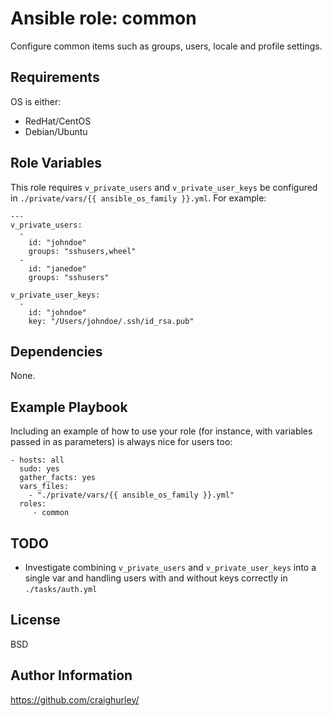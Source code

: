 Ansible role: common
====================

Configure common items such as groups, users, locale and profile settings.

Requirements
------------

OS is either:
- RedHat/CentOS
- Debian/Ubuntu

Role Variables
--------------

This role requires `v_private_users` and `v_private_user_keys` be configured in `./private/vars/{{ ansible_os_family }}.yml`.  For example:

    ---
    v_private_users:
      -
        id: "johndoe"
        groups: "sshusers,wheel"
      -
        id: "janedoe"
        groups: "sshusers"

    v_private_user_keys:
      -
        id: "johndoe"
        key: "/Users/johndoe/.ssh/id_rsa.pub"


Dependencies
------------

None.

Example Playbook
----------------

Including an example of how to use your role (for instance, with variables passed in as parameters) is always nice for users too:

    - hosts: all
      sudo: yes
      gather_facts: yes
      vars_files:
        - "./private/vars/{{ ansible_os_family }}.yml"
      roles:
         - common

TODO
----

- Investigate combining `v_private_users` and `v_private_user_keys` into a single var and handling users with and without keys correctly in `./tasks/auth.yml`

License
-------

BSD

Author Information
------------------

https://github.com/craighurley/
